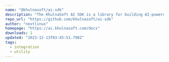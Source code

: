 ```yaml
---
name: "@khulnasoft/ai-sdk"
description: "The KhulnaSoft AI SDK is a library for building AI-powered streaming text and chat UIs."
repo_url: "https://github.com/khulnasoft/ai-sdk"
author: "nextlinux"
homepage: "https://ai.khulnasoft.com/docs"
downloads: 1
updated: "2023-12-13T03:45:51.798Z"
tags: 
  - integration
  - utility
---
```


